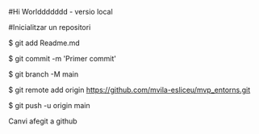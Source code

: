 #Hi Worlddddddd - versio local

#Inicialitzar un repositori

$ git add Readme.md

$ git commit -m 'Primer commit'

$ git branch -M main

$ git remote add origin https://github.com/mvila-esliceu/mvp_entorns.git

$ git push -u origin main


Canvi afegit a github
